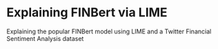 # Explaining FINBert via LIME

Explaining the popular FINBert model using LIME and a Twitter Financial Sentiment Analysis dataset
